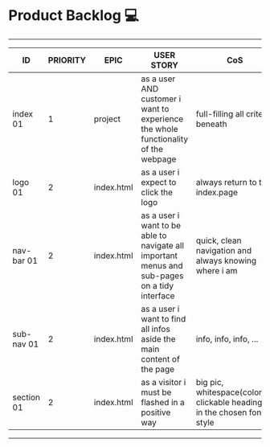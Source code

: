# Product Backlog :computer:

---

| ID         | PRIORITY | EPIC       | USER STORY                                                                                    | CoS                                                                       | EFFORT |
| ---------- | -------- | ---------- | --------------------------------------------------------------------------------------------- | ------------------------------------------------------------------------- | ------ |
| index 01   | 1        | project    | as a user AND customer i want to experience the whole functionality of the webpage               | full-filling all criteria beneath                                         |       |
| logo 01    | 2        | index.html | as a user i expect to click the logo                                                          | always return to the index.page                                           |       |
| nav-bar 01 | 2        | index.html | as a user i want to be able to navigate all important menus and sub-pages on a tidy interface | quick, clean navigation and always knowing where i am                     |       |
| sub-nav 01 | 2        | index.html | as a user i want to find all infos aside the main content of the page                         | info, info, info, ...                                                     |       |
| section 01 | 2        | index.html | as a visitor i must be flashed in a positive way                                              | big pic, whitespace(colors!), clickable headings in the chosen font-style |       |

---
